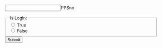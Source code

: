 <html>
<body>

<input type="text" id="PPSno" name="PPSno" value="">PPSno

<form>
        <fieldset>
            <legend>Is Login:</legend>
            <div>
                <input type="radio" id="loginTrue" name="isLogin" value="true">
                <label for="loginTrue">True</label>
            </div>
            <div>
                <input type="radio" id="loginFalse" name="isLogin" value="false">
                <label for="loginFalse">False</label>
            </div>
        </fieldset>
        <button type="submit">Submit</button>
    </form>

<script type='text/javascript'>
	function initEmbeddedMessaging() {
	
		window.addEventListener(
		 "onEmbeddedMessagingButtonClicked", () => {
		  embeddedservice_bootstrap.prechatAPI.setHiddenPrechatFields({
		   "PPSno": PPSno.value,
		  });

		embeddedservice_bootstrap.prechatAPI.setVisiblePrechatFields({
		   "_email": {
		      "value": "Jane@asd.sdsd",
		      "isEditableByEndUser": isLogin
		    });
		 }
		);
	
	
		try {
			embeddedservice_bootstrap.settings.language = 'en_US'; // For example, enter 'en' or 'en-US'

			embeddedservice_bootstrap.init(
				'00DHz0000003j20',
				'miawDemo',
				'https://hkbn--devmiaw.sandbox.my.site.com/ESWmiawDemo1728371866859',
				{
					scrt2URL: 'https://hkbn--devmiaw.sandbox.my.salesforce-scrt.com'
				}
			);
		} catch (err) {
			console.error('Error loading Embedded Messaging: ', err);
		}
	};
</script>
<script type='text/javascript' src='https://hkbn--devmiaw.sandbox.my.site.com/ESWmiawDemo1728371866859/assets/js/bootstrap.min.js' onload='initEmbeddedMessaging()'></script>

</body>
</html>
